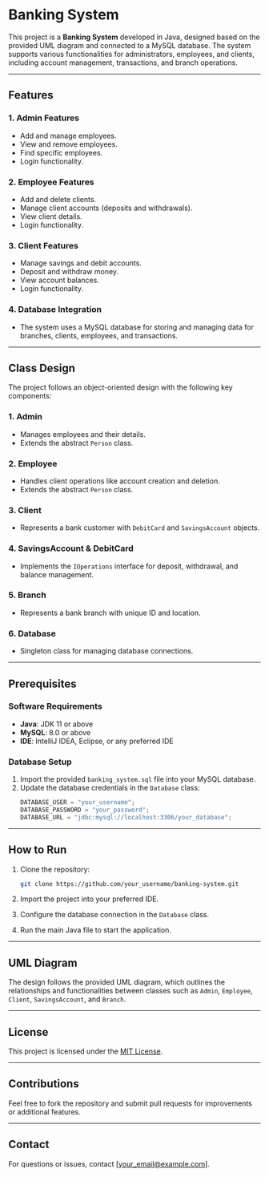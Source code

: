 # Banking System

This project is a **Banking System** developed in Java, designed based on the provided UML diagram and connected to a MySQL database. The system supports various functionalities for administrators, employees, and clients, including account management, transactions, and branch operations.

---

## Features

### 1. Admin Features
- Add and manage employees.
- View and remove employees.
- Find specific employees.
- Login functionality.

### 2. Employee Features
- Add and delete clients.
- Manage client accounts (deposits and withdrawals).
- View client details.
- Login functionality.

### 3. Client Features
- Manage savings and debit accounts.
- Deposit and withdraw money.
- View account balances.
- Login functionality.

### 4. Database Integration
- The system uses a MySQL database for storing and managing data for branches, clients, employees, and transactions.

---

## Class Design

The project follows an object-oriented design with the following key components:

### 1. **Admin**
- Manages employees and their details.
- Extends the abstract `Person` class.

### 2. **Employee**
- Handles client operations like account creation and deletion.
- Extends the abstract `Person` class.

### 3. **Client**
- Represents a bank customer with `DebitCard` and `SavingsAccount` objects.

### 4. **SavingsAccount & DebitCard**
- Implements the `IOperations` interface for deposit, withdrawal, and balance management.

### 5. **Branch**
- Represents a bank branch with unique ID and location.

### 6. **Database**
- Singleton class for managing database connections.

---

## Prerequisites

### Software Requirements
- **Java**: JDK 11 or above
- **MySQL**: 8.0 or above
- **IDE**: IntelliJ IDEA, Eclipse, or any preferred IDE

### Database Setup
1. Import the provided `banking_system.sql` file into your MySQL database.
2. Update the database credentials in the `Database` class:
   ```java
   DATABASE_USER = "your_username";
   DATABASE_PASSWORD = "your_password";
   DATABASE_URL = "jdbc:mysql://localhost:3306/your_database";
   ```

---

## How to Run

1. Clone the repository:
   ```bash
   git clone https://github.com/your_username/banking-system.git
   ```

2. Import the project into your preferred IDE.

3. Configure the database connection in the `Database` class.

4. Run the main Java file to start the application.

---

## UML Diagram

The design follows the provided UML diagram, which outlines the relationships and functionalities between classes such as `Admin`, `Employee`, `Client`, `SavingsAccount`, and `Branch`.

---

## License

This project is licensed under the [MIT License](LICENSE).

---

## Contributions

Feel free to fork the repository and submit pull requests for improvements or additional features.

---

## Contact

For questions or issues, contact [your_email@example.com].

